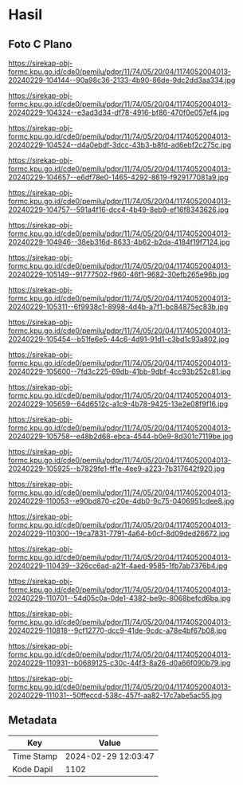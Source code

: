 # Hasil

## Foto C Plano

https://sirekap-obj-formc.kpu.go.id/cde0/pemilu/pdpr/11/74/05/20/04/1174052004013-20240229-104144--90a98c36-2133-4b90-86de-9dc2dd3aa334.jpg

https://sirekap-obj-formc.kpu.go.id/cde0/pemilu/pdpr/11/74/05/20/04/1174052004013-20240229-104324--e3ad3d34-df78-4916-bf86-470f0e057ef4.jpg

https://sirekap-obj-formc.kpu.go.id/cde0/pemilu/pdpr/11/74/05/20/04/1174052004013-20240229-104524--d4a0ebdf-3dcc-43b3-b8fd-ad6ebf2c275c.jpg

https://sirekap-obj-formc.kpu.go.id/cde0/pemilu/pdpr/11/74/05/20/04/1174052004013-20240229-104657--e6df78e0-1465-4292-8619-f929177081a9.jpg

https://sirekap-obj-formc.kpu.go.id/cde0/pemilu/pdpr/11/74/05/20/04/1174052004013-20240229-104757--591a4f16-dcc4-4b49-8eb9-ef16f8343626.jpg

https://sirekap-obj-formc.kpu.go.id/cde0/pemilu/pdpr/11/74/05/20/04/1174052004013-20240229-104946--38eb316d-8633-4b62-b2da-4184f19f7124.jpg

https://sirekap-obj-formc.kpu.go.id/cde0/pemilu/pdpr/11/74/05/20/04/1174052004013-20240229-105149--91777502-f960-46f1-9682-30efb265e96b.jpg

https://sirekap-obj-formc.kpu.go.id/cde0/pemilu/pdpr/11/74/05/20/04/1174052004013-20240229-105311--6f9938c1-8998-4d4b-a7f1-bc84875ec83b.jpg

https://sirekap-obj-formc.kpu.go.id/cde0/pemilu/pdpr/11/74/05/20/04/1174052004013-20240229-105454--b51fe6e5-44c6-4d91-91d1-c3bd1c93a802.jpg

https://sirekap-obj-formc.kpu.go.id/cde0/pemilu/pdpr/11/74/05/20/04/1174052004013-20240229-105600--7fd3c225-69db-41bb-9dbf-4cc93b252c81.jpg

https://sirekap-obj-formc.kpu.go.id/cde0/pemilu/pdpr/11/74/05/20/04/1174052004013-20240229-105659--64d6512c-a1c9-4b78-9425-13e2e08f9f16.jpg

https://sirekap-obj-formc.kpu.go.id/cde0/pemilu/pdpr/11/74/05/20/04/1174052004013-20240229-105758--e48b2d68-ebca-4544-b0e9-8d301c7119be.jpg

https://sirekap-obj-formc.kpu.go.id/cde0/pemilu/pdpr/11/74/05/20/04/1174052004013-20240229-105925--b7829fe1-ff1e-4ee9-a223-7b317642f920.jpg

https://sirekap-obj-formc.kpu.go.id/cde0/pemilu/pdpr/11/74/05/20/04/1174052004013-20240229-110053--e90bd870-c20e-4db0-9c75-0406951cdee8.jpg

https://sirekap-obj-formc.kpu.go.id/cde0/pemilu/pdpr/11/74/05/20/04/1174052004013-20240229-110300--19ca7831-7791-4a64-b0cf-8d09ded26672.jpg

https://sirekap-obj-formc.kpu.go.id/cde0/pemilu/pdpr/11/74/05/20/04/1174052004013-20240229-110439--326cc6ad-a21f-4aed-9585-1fb7ab7376b4.jpg

https://sirekap-obj-formc.kpu.go.id/cde0/pemilu/pdpr/11/74/05/20/04/1174052004013-20240229-110701--54d05c0a-0de1-4382-be9c-8068befcd6ba.jpg

https://sirekap-obj-formc.kpu.go.id/cde0/pemilu/pdpr/11/74/05/20/04/1174052004013-20240229-110818--9cf12770-dcc9-41de-9cdc-a78e4bf67b08.jpg

https://sirekap-obj-formc.kpu.go.id/cde0/pemilu/pdpr/11/74/05/20/04/1174052004013-20240229-110931--b0689125-c30c-44f3-8a26-d0a66f090b79.jpg

https://sirekap-obj-formc.kpu.go.id/cde0/pemilu/pdpr/11/74/05/20/04/1174052004013-20240229-111031--50ffeccd-538c-457f-aa82-17c7abe5ac55.jpg


## Metadata

| Key        | Value               |
| ---------- | ------------------- |
| Time Stamp | 2024-02-29 12:03:47 |
| Kode Dapil | 1102                |



